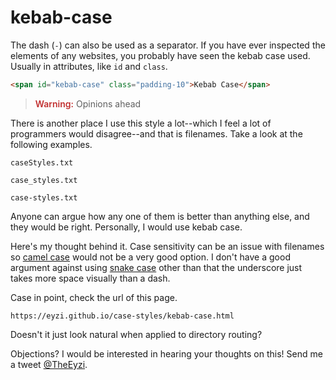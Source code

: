 # kebab-case

The dash (`-`) can also be used as a separator. If you have ever
inspected the elements of any websites, you probably have seen the
kebab case used. Usually in attributes, like `id` and `class`.

```html
<span id="kebab-case" class="padding-10">Kebab Case</span>
```

> <span style="font-weight:600;color:#c23030;">Warning:</span> Opinions
> ahead

There is another place I use this style a lot--which I feel a lot of
programmers would disagree--and that is filenames. Take a look at the
following examples.

```
caseStyles.txt
```

```
case_styles.txt
```

```
case-styles.txt
```

Anyone can argue how any one of them is better than anything else, and
they would be right. Personally, I would use kebab case.

Here's my thought behind it. Case sensitivity can be an issue with
filenames so [camel case](/case-styles/camel-case) would not be a very
good option. I don't have a good argument against using
[snake case](/case-styles/snake-case) other than that the underscore
just takes more space visually than a dash.

Case in point, check the url of this page.

```
https://eyzi.github.io/case-styles/kebab-case.html
```

Doesn't it just look natural when applied to directory routing?

Objections? I would be interested in hearing your thoughts on this!
Send me a tweet [@TheEyzi](https://twitter.com/TheEyzi).
